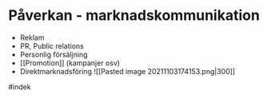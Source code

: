 # Påverkan - marknadskommunikation
- Reklam
- PR, Public relations
- Personlig försäljning
- [[Promotion]] (kampanjer osv)
- Direktmarknadsföring
![[Pasted image 20211103174153.png|300]]

#indek 